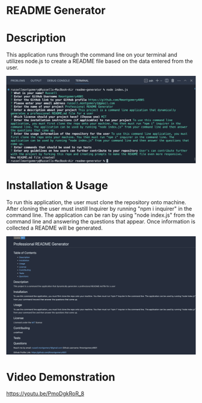 # README Generator

# Description

This application runs through the command line on your terminal and utilizes node.js to create a README file based on the data entered from the user.

![screenshot1](Assets/Images/screenshot1.png)

# Installation & Usage
To run this application, the user must clone the repository onto machine. After cloning the user must instill Inquirer by running "npm i inquirer" in the command line. The application can be ran by using "node index.js" from the command line and answering the questions that appear. Once information is collected a README will be generated.

![screenshot2](Assets/Images/screenshot2.png)

# Video Demonstration
https://youtu.be/PmoDgkRoR_8